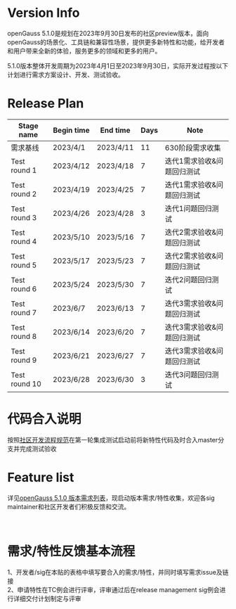 # Version Info
openGauss 5.1.0是规划在2023年9月30日发布的社区preview版本，面向openGauss的场景化、工具链和兼容性场景，提供更多新特性和功能，给开发者和用户带来全新的体验，服务更多的领域和更多的用户。<br>

5.1.0版本整体开发周期为2023年4月1日至2023年9月30日，实际开发过程按以下计划进行需求方案设计、开发、测试验收。<br>

# Release Plan


|Stage  name             | Begin time  | End time   | Days | Note                                      |
| ---------------------- | ----------- | ---------- | ---- | ----------------------------------------------------------|
| 需求基线       | 2023/4/1     | 2023/4/11    | 11   | 630阶段需求收集   |
| Test round 1  | 2023/4/12    | 2023/4/18    | 7    |迭代1需求验收&问题回归测试                       |
| Test round 2  | 2023/4/19    | 2023/4/25    | 7    |迭代1需求验收&问题回归测试                       |
| Test round 3  | 2023/4/26    | 2023/4/28    | 3    |迭代1问题回归测试                       |
| Test round 4  | 2023/5/10    | 2023/5/16    | 7    |迭代2需求验收&问题回归测试                      |
| Test round 5  | 2023/5/17    | 2023/5/23    | 7    |迭代2需求验收&问题回归测试                       |
| Test round 6  | 2023/5/24    | 2023/5/30    | 7    |迭代2问题回归测试                       |
| Test round 7  | 2023/6/7     | 2023/6/13    | 7    |迭代3需求验收&问题回归测试                       |
| Test round 8  | 2023/6/14    | 2023/6/20    | 7    |迭代3需求验收&问题回归测试                       |
| Test round 9  | 2023/6/21    | 2023/6/27    | 7    |迭代3需求验收&问题回归测试                       |
| Test round 10  | 2023/6/28    | 2023/6/30    | 3    |迭代3问题回归测试                       |



# 代码合入说明

按照[社区开发流程规范](https://gitee.com/opengauss/release-management/blob/master/openGauss%E7%A4%BE%E5%8C%BA%E5%8C%96%E5%BC%80%E5%8F%91%E6%B5%81%E7%A8%8B%E8%A7%84%E8%8C%83.md)在第一轮集成测试启动前将新特性代码及时合入master分支并完成测试验收


# Feature list
详见[openGauss 5.1.0 版本需求列表](https://e.gitee.com/opengaussorg/projects/492431/requirements/kanban/states)，现启动版本需求/特性收集，欢迎各sig maintainer和社区开发者们积极反馈和交流。<br>

<br>

# 需求/特性反馈基本流程 <br />
1、开发者/sig在本贴的表格中填写要合入的需求/特性，并同时填写需求issue及链接     <br>
2、申请特性在TC例会进行评审，评审通过后在release management sig例会进行详细交付计划制定与评审
<br><br>